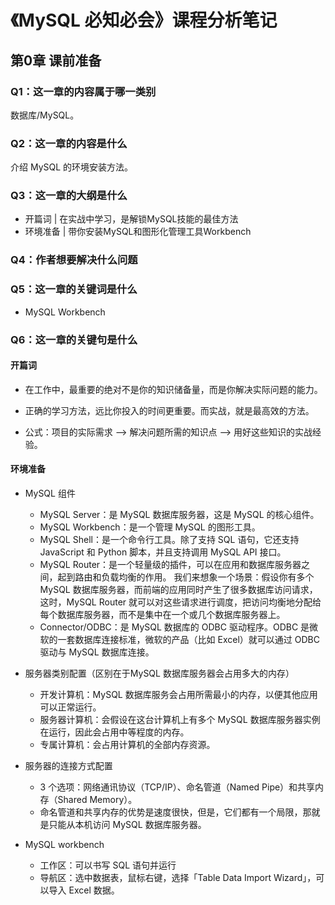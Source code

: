 # 《MySQL 必知必会》课程分析笔记

## 第0章 课前准备

### Q1：这一章的内容属于哪一类别

数据库/MySQL。

### Q2：这一章的内容是什么

介绍 MySQL 的环境安装方法。

### Q3：这一章的大纲是什么

- 开篇词 | 在实战中学习，是解锁MySQL技能的最佳方法
- 环境准备 | 带你安装MySQL和图形化管理工具Workbench

### Q4：作者想要解决什么问题

### Q5：这一章的关键词是什么

- MySQL Workbench

### Q6：这一章的关键句是什么

#### 开篇词

- 在工作中，最重要的绝对不是你的知识储备量，而是你解决实际问题的能力。

- 正确的学习方法，远比你投入的时间更重要。而实战，就是最高效的方法。

- 公式：项目的实际需求 --> 解决问题所需的知识点 --> 用好这些知识的实战经验。

#### 环境准备

- MySQL 组件
  - MySQL Server：是 MySQL 数据库服务器，这是 MySQL 的核心组件。
  - MySQL Workbench：是一个管理 MySQL 的图形工具。
  - MySQL Shell：是一个命令行工具。除了支持 SQL 语句，它还支持 JavaScript 和 Python 脚本，并且支持调用 MySQL API 接口。
  - MySQL Router：是一个轻量级的插件，可以在应用和数据库服务器之间，起到路由和负载均衡的作用。
    我们来想象一个场景：假设你有多个 MySQL 数据库服务器，而前端的应用同时产生了很多数据库访问请求，
    这时，MySQL Router 就可以对这些请求进行调度，把访问均衡地分配给每个数据库服务器，而不是集中在一个或几个数据库服务器上。
  - Connector/ODBC：是 MySQL 数据库的 ODBC 驱动程序。ODBC 是微软的一套数据库连接标准，微软的产品（比如 Excel）就可以通过 ODBC 驱动与 MySQL 数据库连接。

- 服务器类别配置（区别在于MySQL 数据库服务器会占用多大的内存）
  - 开发计算机：MySQL 数据库服务会占用所需最小的内存，以便其他应用可以正常运行。
  - 服务器计算机：会假设在这台计算机上有多个 MySQL 数据库服务器实例在运行，因此会占用中等程度的内存。
  - 专属计算机：会占用计算机的全部内存资源。

- 服务器的连接方式配置
  - 3 个选项：网络通讯协议（TCP/IP）、命名管道（Named Pipe）和共享内存（Shared Memory）。
  - 命名管道和共享内存的优势是速度很快，但是，它们都有一个局限，那就是只能从本机访问 MySQL 数据库服务器。

- MySQL workbench
  - 工作区：可以书写 SQL 语句并运行
  - 导航区：选中数据表，鼠标右键，选择「Table Data Import Wizard」，可以导入 Excel 数据。
